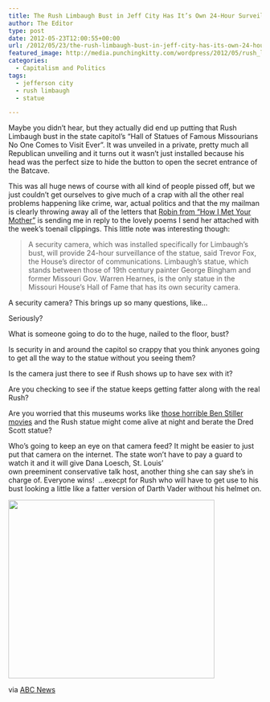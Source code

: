 ```yaml
---
title: The Rush Limbaugh Bust in Jeff City Has It’s Own 24-Hour Surveillance Camera
author: The Editor
type: post
date: 2012-05-23T12:00:55+00:00
url: /2012/05/23/the-rush-limbaugh-bust-in-jeff-city-has-its-own-24-hour-surveillance-camera/
featured_image: http://media.punchingkitty.com/wordpress/2012/05/rush_limbaugh_bust.jpeg
categories:
  - Capitalism and Politics
tags:
  - jefferson city
  - rush limbaugh
  - statue

---
```

Maybe you didn&#8217;t hear, but they actually did end up putting that Rush Limbaugh bust in the state capitol&#8217;s &#8220;Hall of Statues of Famous Missourians No One Comes to Visit Ever&#8221;. It was unveiled in a private, pretty much all Republican unveiling and it turns out it wasn&#8217;t just installed because his head was the perfect size to hide the button to open the secret entrance of the Batcave.

This was all huge news of course with all kind of people pissed off, but we just couldn&#8217;t get ourselves to give much of a crap with all the other real problems happening like crime, war, actual politics and that the my mailman is clearly throwing away all of the letters that <a href="http://www.bing.com/images/search?q=cobie+smulders&FORM=HDRSC2" target="_blank">Robin from &#8220;How I Met Your Mother&#8221;</a> is sending me in reply to the lovely poems I send her attached with the week&#8217;s toenail clippings. This little note was interesting though:

> A security camera, which was installed specifically for Limbaugh’s bust, will provide 24-hour surveillance of the statue, said Trevor Fox, the House’s director of communications. Limbaugh’s statue, which stands between those of 19th century painter George Bingham and former Missouri Gov. Warren Hearnes, is the only statue in the Missouri House’s Hall of Fame that has its own security camera.

A security camera? This brings up so many questions, like&#8230;

Seriously?

What is someone going to do to the huge, nailed to the floor, bust?

Is security in and around the capitol so crappy that you think anyones going to get all the way to the statue without you seeing them?

Is the camera just there to see if Rush shows up to have sex with it?

Are you checking to see if the statue keeps getting fatter along with the real Rush?

Are you worried that this museums works like <a href="http://www.imdb.com/title/tt0477347/" target="_blank">those horrible Ben Stiller movies</a> and the Rush statue might come alive at night and berate the Dred Scott statue?

Who&#8217;s going to keep an eye on that camera feed? It might be easier to just put that camera on the internet. The state won&#8217;t have to pay a guard to watch it and it will give Dana Loesch, St. Louis&#8217; own preeminent conservative talk host, another thing she can say she&#8217;s in charge of. Everyone wins!  &#8230;execpt for Rush who will have to get use to his bust looking a little like a fatter version of Darth Vader without his helmet on.

[<img class="aligncenter size-full wp-image-13720" title="darth_rush" src="http://media.punchingkitty.com/wordpress/2012/05/darth_rush.jpg" alt="" width="410" height="355" />][1]

via <a href="http://abcnews.go.com/blogs/politics/2012/05/rush-limbaugh-bust-joins-president-slave-indian-guide-in-missouri-capitol/" target="_blank">ABC News</a>

 [1]: http://media.punchingkitty.com/wordpress/2012/05/darth_rush.jpg